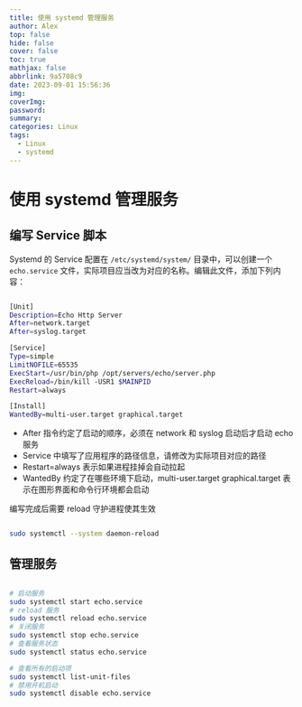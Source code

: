 ```yaml
---
title: 使用 systemd 管理服务
author: Alex
top: false
hide: false
cover: false
toc: true
mathjax: false
abbrlink: 9a5708c9
date: 2023-09-01 15:56:36
img:
coverImg:
password:
summary:
categories: Linux
tags:
  - Linux
  - systemd
---
```


# 使用 systemd 管理服务

## 编写 Service 脚本

Systemd 的 Service 配置在 `/etc/systemd/system/` 目录中，可以创建一个 `echo.service` 文件，实际项目应当改为对应的名称。编辑此文件，添加下列内容：

```bash

[Unit]
Description=Echo Http Server
After=network.target
After=syslog.target

[Service]
Type=simple
LimitNOFILE=65535
ExecStart=/usr/bin/php /opt/servers/echo/server.php
ExecReload=/bin/kill -USR1 $MAINPID
Restart=always

[Install]
WantedBy=multi-user.target graphical.target

```

- After 指令约定了启动的顺序，必须在 network 和 syslog 启动后才启动 echo 服务
- Service 中填写了应用程序的路径信息，请修改为实际项目对应的路径
- Restart=always 表示如果进程挂掉会自动拉起
- WantedBy 约定了在哪些环境下启动，multi-user.target graphical.target 表示在图形界面和命令行环境都会启动

编写完成后需要 reload 守护进程使其生效

```bash

sudo systemctl --system daemon-reload

```

## 管理服务

```bash

# 启动服务
sudo systemctl start echo.service
# reload 服务
sudo systemctl reload echo.service
# 关闭服务
sudo systemctl stop echo.service
# 查看服务状态
sudo systemctl status echo.service

# 查看所有的启动项
sudo systemctl list-unit-files
# 禁用开机启动
sudo systemctl disable echo.service

```